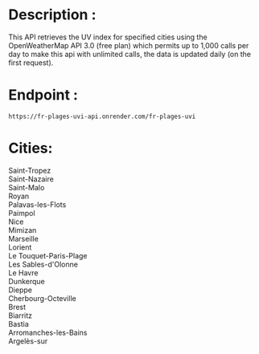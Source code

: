 # Description :
This API retrieves the UV index for specified cities using the OpenWeatherMap API 3.0 (free plan) which permits up to 1,000 calls per day to make this api with unlimited calls, the data is updated daily (on the first request). 
# Endpoint : 
``https://fr-plages-uvi-api.onrender.com/fr-plages-uvi``
# Cities: 
Saint-Tropez <br>
Saint-Nazaire <br>
Saint-Malo <br>
Royan <br>
Palavas-les-Flots <br>
Paimpol <br>
Nice <br>
Mimizan <br>
Marseille <br>
Lorient <br>
Le Touquet-Paris-Plage <br>
Les Sables-d'Olonne <br>
Le Havre <br>
Dunkerque <br>
Dieppe <br>
Cherbourg-Octeville <br>
Brest <br>
Biarritz <br>
Bastia <br>
Arromanches-les-Bains <br>
Argelès-sur <br>
